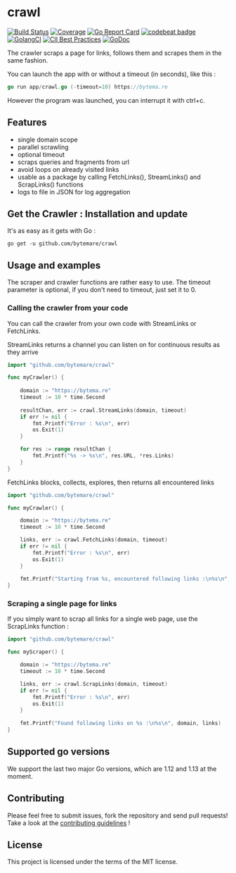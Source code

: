 # crawl
[![Build Status](https://travis-ci.com/bytemare/crawl.svg?branch=master)](https://travis-ci.com/bytemare/crawl) [![Coverage](https://sonarcloud.io/api/project_badges/measure?project=bytemare_crawl&metric=coverage)](https://sonarcloud.io/dashboard?id=bytemare_crawl) [![Go Report Card](https://goreportcard.com/badge/github.com/bytemare/crawl)](https://goreportcard.com/report/github.com/bytemare/crawl) [![codebeat badge](https://codebeat.co/badges/db89a587-9d35-49ef-96b1-d62b9cd1775b)](https://codebeat.co/projects/github-com-bytemare-crawl-master) [![GolangCI](https://golangci.com/badges/github.com/bytemare/crawl.svg)](https://golangci.com/r/github.com/bytemare/crawl) [![CII Best Practices](https://bestpractices.coreinfrastructure.org/projects/3285/badge)](https://bestpractices.coreinfrastructure.org/projects/3285) [![GoDoc](https://godoc.org/github.com/bytemare/crawl?status.svg)](https://godoc.org/github.com/bytemare/crawl)

The crawler scraps a page for links, follows them and scrapes them in the same fashion.

You can launch the app with or without a timeout (in seconds), like this :

```go
go run app/crawl.go (-timeout=10) https://bytema.re
```

However the program was launched, you can interrupt it with ctrl+c.

## Features

* single domain scope
* parallel scrawling
* optional timeout
* scraps queries and fragments from url
* avoid loops on already visited links
* usable as a package by calling FetchLinks(), StreamLinks() and ScrapLinks() functions
* logs to file in JSON for log aggregation

## Get the Crawler : Installation and update

It's as easy as it gets with Go :

```shell script
go get -u github.com/bytemare/crawl
```

## Usage and examples

The scraper and crawler functions are rather easy to use. The timeout parameter is optional, if you don't need to timeout,
just set it to 0.

### Calling the crawler from your code

You can call the crawler from your own code with StreamLinks or FetchLinks.

StreamLinks returns a channel you can listen on for continuous results as they arrive

```go
import "github.com/bytemare/crawl"

func myCrawler() {
	
	domain := "https://bytema.re"
	timeout := 10 * time.Second
	
	resultChan, err := crawl.StreamLinks(domain, timeout)
	if err != nil {
		fmt.Printf("Error : %s\n", err)
		os.Exit(1)
	}

	for res := range resultChan {
		fmt.Printf("%s -> %s\n", res.URL, *res.Links)
	}
}
```

FetchLinks blocks, collects, explores, then returns all encountered links

```go
import "github.com/bytemare/crawl"

func myCrawler() {

	domain := "https://bytema.re"
	timeout := 10 * time.Second

	links, err := crawl.FetchLinks(domain, timeout)
	if err != nil {
		fmt.Printf("Error : %s\n", err)
		os.Exit(1)
	}
	
	fmt.Printf("Starting from %s, encountered following links :\n%s\n", domain, links)
}
```

### Scraping a single page for links

If you simply want to scrap all links for a single web page, use the ScrapLinks function :

```go
import "github.com/bytemare/crawl"

func myScraper() {

	domain := "https://bytema.re"
	timeout := 10 * time.Second

	links, err := crawl.ScrapLinks(domain, timeout)
	if err != nil {
		fmt.Printf("Error : %s\n", err)
		os.Exit(1)
	}
	
	fmt.Printf("Found following links on %s :\n%s\n", domain, links)
}
```

## Supported go versions

We support the last two major Go versions, which are 1.12 and 1.13 at the moment.

## Contributing

Please feel free to submit issues, fork the repository and send pull requests!
Take a look at the [contributing guidelines](https://github.com/bytemare/crawl/blob/master/contributing.md) !

## License

This project is licensed under the terms of the MIT license.
